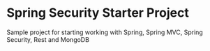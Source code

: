 # Spring Security Starter Project
Sample project for starting working with Spring, Spring MVC, Spring Security, Rest and MongoDB
